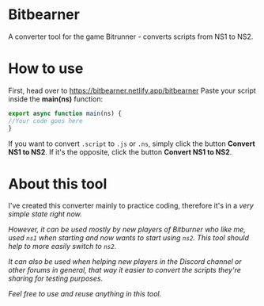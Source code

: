# Bitbearner
 A converter tool for the game Bitrunner - converts scripts from NS1 to NS2.

 # How to use
First, head over to https://bitbearner.netlify.app/bitbearner
Paste your script inside the <b>main(ns)</b> function:
```js
export async function main(ns) {
//Your code goes here
}
```
If you want to convert `.script` to `.js` or `.ns`, simply click the button <b>Convert NS1 to NS2</b>.
If it's the opposite, click the button <b>Convert NS1 to NS2</b>.

# About this tool
I've created this converter mainly to practice coding, therefore it's in a <em>very simple<em> state right now.

However, it can be used mostly by new players of <em>Bitburner</em> who like me, used `ns1` when starting and now wants to start using `ns2`. This tool should help to more easily switch to `ns2`.

It can also be used when helping new players in the Discord channel or other forums in general, that way it easier to convert the scripts they're sharing for testing purposes.

Feel free to use and reuse anything in this tool.